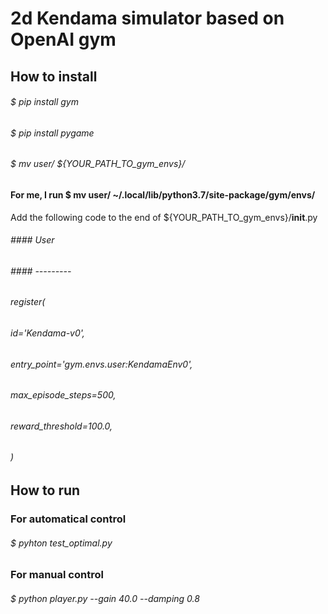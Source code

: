 # 2d Kendama simulator based on OpenAI gym

## How to install
###### $ pip install gym
###### $ pip install pygame
###### $ mv user/ ${YOUR_PATH_TO_gym_envs}/
####   For me, I run $ mv user/ ~/.local/lib/python3.7/site-package/gym/envs/
  Add the following code to the end of ${YOUR_PATH_TO_gym_envs}/__init__.py
###### #### User
###### #### ---------

###### register(
######    id='Kendama-v0',
######    entry_point='gym.envs.user:KendamaEnv0',
######    max_episode_steps=500,
######    reward_threshold=100.0,
######    )

## How to run
###  For automatical control
###### $ pyhton test_optimal.py
###  For manual control
###### $ python player.py --gain 40.0 --damping 0.8


